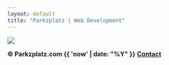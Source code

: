 ```yaml
---
layout: default
title: "Parkzplatz | Web Development"
---
```


<div class="parent-logo-div">
    <div class="inner-logo-div">
        <img src="{{ "/assets/images/base/parkzplatz-coast2.png" | relative_url }}" />
    </div>
    <div class="social-div">
        <p><a href="https://linkedin.com/in/parkzplatz/" class="social-link"><i class="fa-brands fa-linkedin-in"></i></a>
        <a href="https://www.facebook.com/parkzplatz/" class="social-link"><i class="fa-brands fa-facebook-f"></i></a>
        <a href="https://www.instagram.com/parkzplatz/" class="social-link"><i class="fa-brands fa-instagram"></i></a> <strong>&copy; Parkzplatz.com {{ 'now' | date: "%Y" }}</strong> <strong><a href="/contact/">Contact</a></strong></p>
    </div>
</div>
